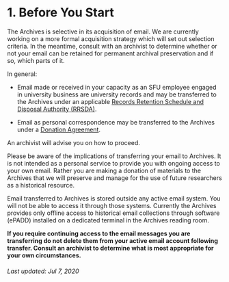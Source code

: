 # 1. Before You Start

The Archives is selective in its acquisition of email. We are currently working on a more formal acquisition strategy which will set out selection criteria. In the meantime, consult with an archivist to determine whether or not your email can be retained for permanent archival preservation and if so, which parts of it.

In general:
* Email made or received in your capacity as an SFU employee engaged in university business are university records and may be transferred to the Archives under an applicable [Records Retention Schedule and Disposal Authority (RRSDA)](http://www.sfu.ca/archives2/dur/rrsdas.html).

* Email as personal correspondence may be transferred to the Archives under a [Donation Agreement](http://www.sfu.ca/archives/for-donors/donations.html).

An archivist will advise you on how to proceed. 

Please be aware of the implications of transferring your email to Archives. It is not intended as a personal service to provide you with ongoing access to your own email. Rather you are making a donation of materials to the Archives that we will preserve and manage for the use of future researchers as a historical resource.

Email transferred to Archives is stored outside any active email system. You will not be able to access it through those systems. Currently the Archives provides only offline access to historical email collections through software (ePADD) installed on a dedicated terminal in the Archives reading room.

**If you require continuing access to the email messages you are transferring do not delete them from your active email account following transfer. Consult an archivist to determine what is most appropriate for your own circumstances.**

###### Last updated: Jul 7, 2020

